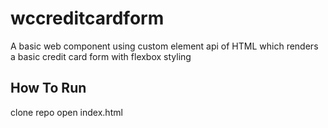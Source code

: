# wccreditcardform

A basic web component using custom element api of HTML which renders a basic credit card form with flexbox styling

## How To Run

clone repo
open index.html
